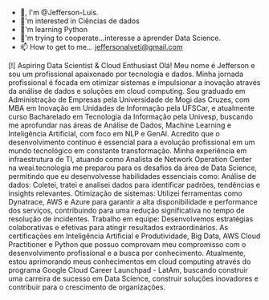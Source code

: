 - 👋, I'm @Jefferson-Luis.
- 👀'm interested in Ciências de dados
- 🌱'm learning Python
- 💞️'m trying to cooperate...interesse a aprender Data Science.
- 📫 How to get to me... jeffersonalveti@gmail.com

<!--- Jefferson-Luis/Jefferson-Luis is a special repository of ✨ ✨ because your README.md (this file) appears on your GitHub --->
[![ 
Aspiring Data Scientist & Cloud Enthusiast
Olá! Meu nome é Jefferson e sou um profissional apaixonado por tecnologia e dados. Minha jornada profissional é focada em otimizar sistemas e impulsionar a inovação através da análise de dados e soluções em cloud computing.
Sou graduado em Administração de Empresas pela Universidade de Mogi das Cruzes, com MBA em Inovação em Unidades de Informação pela UFSCar, e atualmente curso Bacharelado em Tecnologia da Informação pela Univesp, buscando me aprofundar nas áreas de Análise de Dados, Machine Learning e Inteligência Artificial, com foco em NLP e GenAI.
Acredito que o desenvolvimento contínuo é essencial para a evolução profissional em um mundo tecnológico em constante transformação. Minha experiência em infraestrutura de TI, atuando como Analista de Network Operation Center na weai.tecnologia me preparou para os desafios da área de Data Science, permitindo que eu desenvolvesse habilidades essenciais como:
Análise de dados: Coletei, tratei e analisei dados para identificar padrões, tendências e insights relevantes.
Otimização de sistemas: Utilizei ferramentas como Dynatrace, AWS e Azure para garantir a alta disponibilidade e performance dos serviços, contribuindo para uma redução significativa no tempo de resolução de incidentes.
Trabalho em equipe: Desenvolvemos estratégias colaborativas e efetivas para atingir resultados extraordinários.
As certificações em Inteligência Artificial e Produtividade, Big Data, AWS Cloud Practitioner e Python que possuo comprovam meu compromisso com o desenvolvimento profissional e a busca por conhecimento.
Atualmente, estou aprimorando meus conhecimentos em cloud computing através do programa Google Cloud Career Launchpad - LatAm, buscando construir uma carreira de sucesso em Data Science, construir soluções inovadores e contribuir para o crescimento de organizações.
